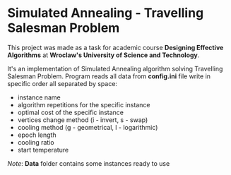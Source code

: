 # Simulated Annealing - Travelling Salesman Problem

This project was made as a task for academic course **Designing Effective Algorithms** at **Wroclaw's University of Science and Technology**.

It's an implementation of Simulated Annealing algorithm solving Travelling Salesman Problem. Program reads all data from **config.ini** file write in specific order all separated by space:
- instance name
- algorithm repetitions for the specific instance
- optimal cost of the specific instance
- vertices change method (i - invert, s - swap)
- cooling method (g - geometrical, l - logarithmic)
- epoch length
- cooling ratio
- start temperature

*Note*: **Data** folder contains some instances ready to use
